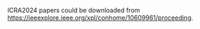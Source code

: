 ICRA2024 papers could be downloaded from https://ieeexplore.ieee.org/xpl/conhome/10609961/proceeding.